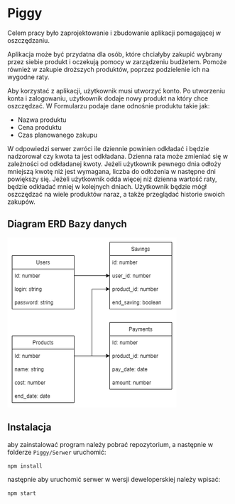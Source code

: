 # Piggy

Celem pracy było zaprojektowanie i zbudowanie aplikacji pomagającej w oszczędzaniu.

Aplikacja może być przydatna dla osób, które chciałyby zakupić wybrany przez siebie produkt i oczekują pomocy w zarządzeniu budżetem. Pomoże również w zakupie droższych produktów, poprzez podzielenie ich na wygodne raty.

Aby korzystać z aplikacji, użytkownik musi utworzyć konto. Po utworzeniu konta i zalogowaniu, użytkownik dodaje nowy produkt na który chce oszczędzać. W Formularzu podaje dane odnośnie produktu takie jak:  

- Nazwa produktu
- Cena produktu
- Czas planowanego zakupu

W odpowiedzi serwer zwróci ile dziennie powinien odkładać i będzie nadzorował czy kwota ta jest odkładana. Dzienna rata może zmieniać się w zależności od odkładanej kwoty. Jeżeli użytkownik pewnego dnia odłoży mniejszą kwotę niż jest wymagana, liczba do odłożenia w następne dni powiększy się. Jeżeli użytkownik odda więcej niż dzienna wartość raty, będzie odkładać mniej w kolejnych dniach. Użytkownik będzie mógł oszczędzać na wiele produktów naraz, a także przeglądać historie swoich zakupów.

## Diagram ERD Bazy danych

![Diagram ERD](./Diagram%20ERD.png)

## Instalacja

aby zainstalować program należy pobrać repozytorium, a następnie w folderze ``Piggy/Serwer`` uruchomić:

```
npm install
```

następnie aby uruchomić serwer w wersji deweloperskiej należy wpisać:

```
npm start
```
